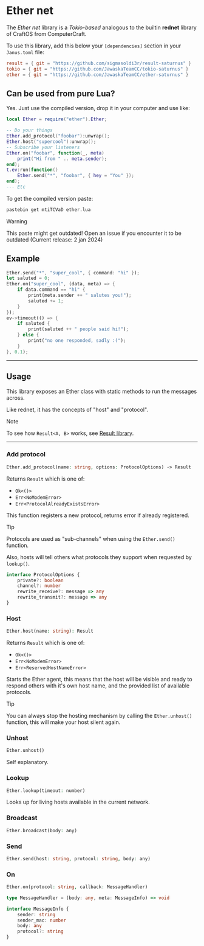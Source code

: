 # Ether net

The _Ether net_ library is a _Tokio-based_ analogous to the
builtin **rednet** library of CraftOS from ComputerCraft.

To use this library, add this below your `[dependencies]`
section in your `Janus.toml` file:

```toml
result = { git = "https://github.com/sigmasoldi3r/result-saturnus" }
tokio = { git = "https://github.com/JawaskaTeamCC/tokio-saturnus" }
ether = { git = "https://github.com/JawaskaTeamCC/ether-saturnus" }
```

## Can be used from pure Lua?

Yes. Just use the compiled version, drop it in your computer
and use like:

```lua
local Ether = require("ether").Ether;

-- Do your things
Ether.add_protocol("foobar"):unwrap();
Ether.host("supercool"):unwrap();
-- Subscribe your listeners
Ether.on("foobar", function(_, meta)
    print("Hi from " .. meta.sender);
end);
t.ev:run(function()
    Ether.send("*", "foobar", { hey = "You" });
end);
--- Etc
```

To get the compiled version paste:

```sh
pastebin get mtiTCVaD ether.lua
```

> [!WARNING]
> This paste might get outdated! Open an issue if you
> encounter it to be outdated (Current release: 2 jan 2024)

## Example

```rs
Ether.send("*", "super_cool", { command: "hi" });
let saluted = 0;
Ether.on("super_cool", (data, meta) => {
    if data.command == "hi" {
        print(meta.sender ++ " salutes you!");
        saluted += 1;
    }
});
ev->timeout(() => {
    if saluted {
        print(saluted ++ " people said hi!");
    } else {
        print("no one responded, sadly :(");
    }
}, 0.1);
```

---

## Usage

This library exposes an Ether class with static methods to run
the messages across.

Like rednet, it has the concepts of "host" and "protocol".

> [!NOTE]
> To see how `Result<A, B>` works, see [Result library](https://github.com/sigmasoldi3r/result-saturnus).

---

### Add protocol

```php
Ether.add_protocol(name: string, options: ProtocolOptions) -> Result
```

Returns `Result` which is one of:
- `Ok<()>`
- `Err<NoModemError>`
- `Err<ProtocolAlreadyExistsError>`

This function registers a new protocol, returns error if already registered.

> [!TIP]
> Protocols are used as "sub-channels" when using the `Ether.send()`
> function.

Also, hosts will tell others what protocols they support when
requested by `lookup()`.

```ts
interface ProtocolOptions {
    private?: boolean
    channel?: number
    rewrite_receive?: message => any
    rewrite_transmit?: message => any
}
```

### Host

```php
Ether.host(name: string): Result
```

Returns `Result` which is one of:
- `Ok<()>`
- `Err<NoModemError>`
- `Err<ReservedHostNameError>`

Starts the Ether agent, this means that the host will be visible
and ready to respond others with it's own host name, and the
provided list of available protocols.

> [!TIP]
> You can always stop the hosting mechanism by calling the
> `Ether.unhost()` function, this will make your host silent again.

### Unhost

```php
Ether.unhost()
```

Self explanatory.

### Lookup

```php
Ether.lookup(timeout: number)
```

Looks up for living hosts available in the current network.

### Broadcast

```php
Ether.broadcast(body: any)
```

### Send

```php
Ether.send(host: string, protocol: string, body: any)
```

### On

```php
Ether.on(protocol: string, callback: MessageHandler)
```

```ts
type MessageHandler = (body: any, meta: MessageInfo) => void
```

```ts
interface MessageInfo {
    sender: string
    sender_mac: number
    body: any
    protocol?: string
}
```

